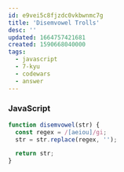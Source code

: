 ```yaml
---
id: e9vei5c8fjzdc0vkbwnmc7g
title: 'Disemvowel Trolls'
desc: ''
updated: 1664757421681
created: 1590668040000
tags:
  - javascript
  - 7-kyu
  - codewars
  - answer
---
```


### JavaScript

```js
function disemvowel(str) {
  const regex = /[aeiou]/gi;
  str = str.replace(regex, '');

  return str;
}
```

